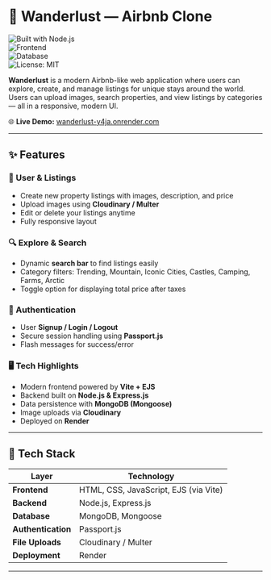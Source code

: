 # 🏡 Wanderlust — Airbnb Clone  

![Built with Node.js](https://img.shields.io/badge/Backend-Node.js-green)  
![Frontend](https://img.shields.io/badge/Frontend-Vite%20%2B%20EJS-blue)  
![Database](https://img.shields.io/badge/Database-MongoDB-darkgreen)  
![License: MIT](https://img.shields.io/badge/License-MIT-yellow)  

**Wanderlust** is a modern Airbnb-like web application where users can explore, create, and manage listings for unique stays around the world.  
Users can upload images, search properties, and view listings by categories — all in a responsive, modern UI.  

🌐 **Live Demo:** [wanderlust-y4ja.onrender.com](https://wanderlust-y4ja.onrender.com)

---

## ✨ Features

### 🧭 User & Listings
- Create new property listings with images, description, and price  
- Upload images using **Cloudinary / Multer**  
- Edit or delete your listings anytime  
- Fully responsive layout  

### 🔍 Explore & Search
- Dynamic **search bar** to find listings easily  
- Category filters: Trending, Mountain, Iconic Cities, Castles, Camping, Farms, Arctic  
- Toggle option for displaying total price after taxes  

### 👥 Authentication
- User **Signup / Login / Logout**  
- Secure session handling using **Passport.js**  
- Flash messages for success/error  

### 🖥️ Tech Highlights
- Modern frontend powered by **Vite + EJS**  
- Backend built on **Node.js & Express.js**  
- Data persistence with **MongoDB (Mongoose)**  
- Image uploads via **Cloudinary**  
- Deployed on **Render**

---

## 🧰 Tech Stack

| Layer | Technology |
|-------|-------------|
| **Frontend** | HTML, CSS, JavaScript, EJS (via Vite) |
| **Backend** | Node.js, Express.js |
| **Database** | MongoDB, Mongoose |
| **Authentication** | Passport.js |
| **File Uploads** | Cloudinary / Multer |
| **Deployment** | Render |

---



